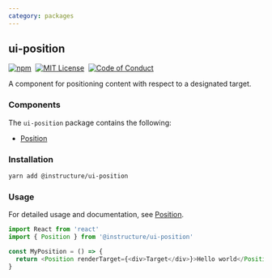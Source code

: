 ```yaml
---
category: packages
---
```


## ui-position

[![npm][npm]][npm-url]&nbsp;
[![MIT License][license-badge]][license]&nbsp;
[![Code of Conduct][coc-badge]][coc]

A component for positioning content with respect to a designated target.

### Components

The `ui-position` package contains the following:

- [Position](#Position)

### Installation

```sh
yarn add @instructure/ui-position
```

### Usage

For detailed usage and documentation, see [Position](#Position).

```js
import React from 'react'
import { Position } from '@instructure/ui-position'

const MyPosition = () => {
  return <Position renderTarget={<div>Target</div>}>Hello world</Position>
}
```

[npm]: https://img.shields.io/npm/v/@instructure/ui-position.svg
[npm-url]: https://npmjs.com/package/@instructure/ui-position
[license-badge]: https://img.shields.io/npm/l/instructure-ui.svg?style=flat-square
[license]: https://github.com/instructure/instructure-ui/blob/master/LICENSE
[coc-badge]: https://img.shields.io/badge/code%20of-conduct-ff69b4.svg?style=flat-square
[coc]: https://github.com/instructure/instructure-ui/blob/master/CODE_OF_CONDUCT.md
